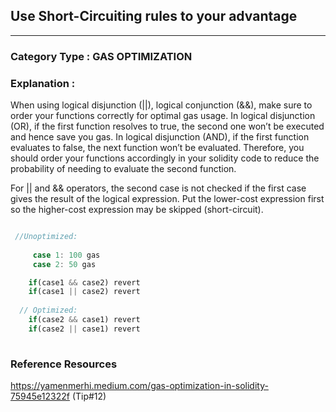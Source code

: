 ##  Use Short-Circuiting rules to your advantage 


---

### **Category Type** : GAS OPTIMIZATION


### **Explanation** :

When using logical disjunction (||), logical conjunction (&&), make sure to order your functions correctly for optimal gas usage.
     In logical disjunction (OR), if the first function resolves to true, the second one won’t be executed and hence save you gas.
     In logical disjunction (AND), if the first function evaluates to false, the next function won’t be evaluated.
     Therefore, you should order your functions accordingly in your solidity code to reduce the probability of needing to evaluate the second function. 

For || and && operators, the second case is not checked if the first case gives the result of the logical expression.  Put the lower-cost expression first so the higher-cost expression may be skipped (short-circuit).




```javascript

 //Unoptimized:
    
     case 1: 100 gas
     case 2: 50 gas

 	if(case1 && case2) revert
 	if(case1 || case2) revert
    
  // Optimized:
    if(case2 && case1) revert
 	if(case2 || case1) revert
	

```


### **Reference Resources**

https://yamenmerhi.medium.com/gas-optimization-in-solidity-75945e12322f (Tip#12)
